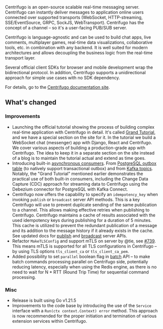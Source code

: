 Centrifugo is an open-source scalable real-time messaging server. Centrifugo can instantly deliver messages to application online users connected over supported transports (WebSocket, HTTP-streaming, SSE/EventSource, GRPC, SockJS, WebTransport). Centrifugo has the concept of a channel – so it's a user-facing PUB/SUB server.

Centrifugo is language-agnostic and can be used to build chat apps, live comments, multiplayer games, real-time data visualizations, collaborative tools, etc. in combination with any backend. It is well suited for modern architectures and allows decoupling the business logic from the real-time transport layer.

Several official client SDKs for browser and mobile development wrap the bidirectional protocol. In addition, Centrifugo supports a unidirectional approach for simple use cases with no SDK dependency.

For details, go to the [Centrifugo documentation site](https://centrifugal.dev).

## What's changed

### Improvements

* Launching the official tutorial showing the process of building complex real-time application with Centrifugo in detail. It's called [Grand Tutorial](https://centrifugal.dev/docs/tutorial/intro), and we have a special section on the site for it. In the tutorial we build a WebSocket chat (messenger) app with Django, React and Centrifugo. We cover various aspects of building a production-grade app with Centrifugo. The idea to keep it in a separate section on the site instead of a blog is to maintain the tutorial actual and extend as time goes.
* Introducing built-in [asynchronous consumers](https://centrifugal.dev/docs/server/consumers). From [PostgreSQL outbox table](https://centrifugal.dev/docs/server/consumers#postgresql-outbox-consumer) (to natively support transactional outbox) and from [Kafka topics](https://centrifugal.dev/docs/server/consumers#kafka-consumer). Notably, the "Grand Tutorial" mentioned earlier demonstrates the practical use of both built-in consumers, including the Change Data Capture (CDC) approach for streaming data to Centrifugo using the Debezium connector for PostgreSQL with Kafka Connect.
* Centrifugo now offers the capability to specify an `idempotency_key` when invoking `publish` or `broadcast` server API methods. This is a key Centrifugo will use to prevent duplicate sending of the same publication to a channel. This allows making effective retries when publishing to Centrifugo. Centrifugo maintains a cache of results associated with the used idempotency keys during publishing for a duration of 5 minutes. This cache is utilized to prevent the redundant publication of a message and its addition to the message history if it already exists in the cache. See updated docs for [publish](https://centrifugal.dev/docs/server/server_api#publish) and [broadcast](https://centrifugal.dev/docs/server/server_api#publish) server APIs.
* Refactor `MakeTLSConfig` and support mTLS on server by @tie, see [#739](https://github.com/centrifugal/centrifugo/pull/739). This means mTLS is supported for all TLS configurations in Centrifugo – by using TLS options `tls_client_ca` or `tls_client_ca_pem`. 
* Added possibility to set `parallel` boolean flag in [batch](https://centrifugal.dev/docs/server/server_api#batch) API – to make batch commands processing parallel on Centrifugo side, potentially reducing latency, especially when using the Redis engine, as there is no need to wait for N * RTT (Round Trip Time) for sequential command processing.

### Misc

* Release is built using Go v1.21.5
* Improvements to the code base by introducing the use of the `Service` interface with a `Run(ctx context.Context) error` method. This approach is now recommended for the proper initiation and termination of various extension services within Centrifugo.
